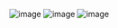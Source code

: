 ![image](https://github.com/DarkEvamSar/ArmourCityTemple/assets/160559076/4a1f1600-037d-4f70-b27b-917e7bbb3be1)
![image](https://github.com/DarkEvamSar/ArmourCityTemple/assets/160559076/9bda2e5b-a335-492f-ad48-00c72ee55cfc)
![image](https://github.com/DarkEvamSar/ArmourCityTemple/assets/160559076/24215dea-08c7-4c0f-87b3-21f8aa7f6944)
